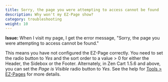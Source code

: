 ```yaml
---
title: Sorry, the page you were attempting to access cannot be found
description: Why won't my EZ-Page show? 
category: troubleshooting 
weight: 10
---
```


**Issue:** When I visit my page, I get the error message, "Sorry, the page you were attempting to access cannot be found." 

This means you have not configured the EZ-Page correctly.  You need to set 
the radio button to *Yes* and the sort order to a value > 0 for either the
Header, the Sidebox or the Footer.  Alternately, in Zen Cart 1.5.6 and above,
you can set the *Page is Visible* radio button to *Yes*.  See the help for [Tools > EZ-Pages](/user/admin_pages/tools/ezpages/) for more details. 

